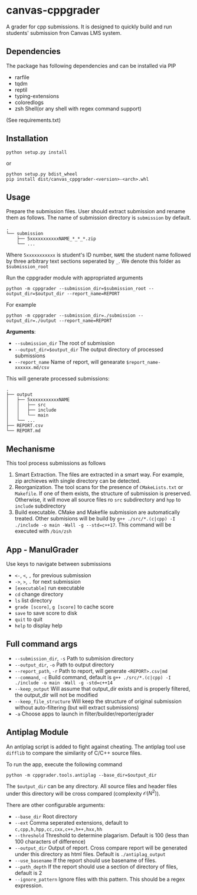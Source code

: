 # canvas-cppgrader

A grader for cpp submissions. It is designed to quickly build and run students' submission fron Canvas LMS system.

## Dependencies

The package has following dependencies and can be installed via PIP

- rarfile
- tqdm
- reptil
- typing-extensions
- coloredlogs
- zsh Shell(or any shell with regex command support)

(See requirements.txt)

## Installation

```shell
python setup.py install
```

or

```shell
python setup.py bdist_wheel
pip install dist/canvas_cppgrader-<version>-<arch>.whl
```

## Usage

Prepare the submission files. User should extract submission and rename them as follows. The name of submission directory is `submission` by default.

```shell
.
└── submission
    ├── 5xxxxxxxxxxxNAME_*_*_*.zip
    └── ...
```

Where `5xxxxxxxxxxx` is student's ID number, `NAME` the student name followed by three arbitrary text sections seperated by `_`. We denote this folder as `$submission_root`

Run the cppgrader module with appropriated arguments

```shell
python -m cppgrader --submission_dir=$submission_root --output_dir=$output_dir --report_name=REPORT
```

For example

```shell
python -m cppgrader --submission_dir=./submission --output_dir=./output --report_name=REPORT
```

**Arguments**:

- `--submission_dir` The root of submission
- `--output_dir=$output_dir` The output directory of processed submissions
- `--report_name` Name of report, will genearate `$report_name-xxxxxx.md/csv`

This will generate processed submissions:

```text
.
├── output
│   ├── 5xxxxxxxxxxxNAME
│   │   ├── src
│   │   ├── include
│   │   └── main
│   └── ...
├── REPORT.csv
└── REPORT.md
```

## Mechanisme

This tool process submissions as follows

1. Smart Extraction. The files are extracted in a smart way. For example, zip archieves with single directory can be detected.
2. Reorganization. The tool scans for the presence of `CMakeLists.txt` or `Makefile`. If one of them exists, the structure of submission is preserved. Otherwise, it will move all source files ro `src` subdirectory and `hpp` to `include` subdirectory
3. Build executable. CMake and Makefile submission are automatically treated. Other submisions will be build by `g++ ./src/*.(c|cpp) -I ./include -o main -Wall -g --std=c++17`. This command will be executed with `/bin/zsh`

## App - ManulGrader

Use keys to navigate between submissions

- `<-`, `<`, `,` for previous submission
- `->`, `>`, `.` for next submission
- `[executable]` run executable
- `cd` change directory
- `ls` list directory
- `grade [score]`, `g [score]` to cache score
- `save` to save score to disk
- `quit` to quit
- `help` to display help

## Full command args

- `--submission_dir`, `-s` Path to submision directory
- `--output_dir`, `-o` Path to output directory
- `--report_path`, `-r` Path to report, will generate `<REPORT>.csv|md`
- `--command`, `-c` Build command, default is `g++ ./src/*.(c|cpp) -I ./include -o main -Wall -g -std=c++14`
- `--keep_output` Will assume that output_dir exists and is properly filtered, the output_dir will not be modified
- `--keep_file_structure` Will keep the structure of original submission without auto-filtering (but will extract submissions)
- `-a` Choose apps to launch in filter/builder/reporter/grader

## Antiplag Module

An antiplag script is added to fight against cheating. The antiplag tool use `difflib` to compare the similarity of C/C++ source files.

To run the app, execute the following command

```shell
python -m cppgrader.tools.antiplag --base_dir=$output_dir
```

The `$output_dir` can be any directory. All source files and header files under this directory will be cross compared (complexity $\mathcal{O}(N^2)$).

There are other configurable arguments:

- `--base_dir` Root directory
- `--ext` Comma seperated extensions, default to `c,cpp,h,hpp,cc,cxx,c++,h++,hxx,hh`
- `--threshold` Threshold to determine plagarism. Default is 100 (less than 100 characters of difference)
- `--output_dir` Output of report. Cross compare report will be generated under this directory as html files. Default is `./antiplag_output`
- `--use_basename` If the report should use basename of files.
- `--path_depth` If the report should use a section of directory of files, default is 2
- `--ignore_pattern` Ignore files with this pattern. This should be a regex expression.
